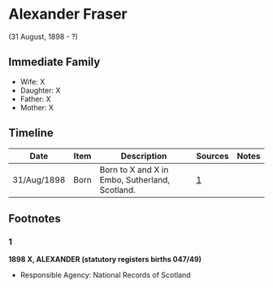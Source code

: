 ﻿---
layout: person
subject_key: i91293396
permalink: /people/i91293396
---

# Alexander Fraser
(31 August, 1898 - ?)

## Immediate Family

* Wife: X
* Daughter: X
* Father: X
* Mother: X

## Timeline

Date | Item | Description | Sources | Notes
---|---|---|---|---
31/Aug/1898 | Born | Born to X and X in Embo, Sutherland, Scotland. | [1](#1) | 

## Footnotes

### 1

**1898 X, ALEXANDER (statutory registers births 047/49)**

* Responsible Agency: National Records of Scotland

